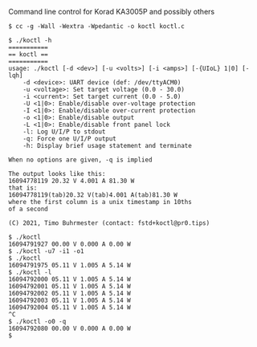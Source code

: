 Command line control for Korad KA3005P and possibly others

    $ cc -g -Wall -Wextra -Wpedantic -o koctl koctl.c

    $ ./koctl -h
    ===========
    == koctl ==
    ===========
    usage: ./koctl [-d <dev>] [-u <volts>] [-i <amps>] [-{UIoL} 1|0] [-lqh]
    	-d <device>: UART device (def: /dev/ttyACM0)
    	-u <voltage>: Set target voltage (0.0 - 30.0)
    	-i <current>: Set target current (0.0 - 5.0)
    	-U <1|0>: Enable/disable over-voltage protection
    	-I <1|0>: Enable/disable over-current protection
    	-o <1|0>: Enable/disable output
    	-L <1|0>: Enable/disable front panel lock
    	-l: Log U/I/P to stdout
    	-q: Force one U/I/P output
    	-h: Display brief usage statement and terminate
    
    When no options are given, -q is implied
    
    The output looks like this:
    16094778119	20.32 V	4.001 A	81.30 W
    that is:
    16094778119(tab)20.32 V(tab)4.001 A(tab)81.30 W
    where the first column is a unix timestamp in 10ths
    of a second
    
    (C) 2021, Timo Buhrmester (contact: fstd+koctl@pr0.tips)
    
    $ ./koctl
    16094791927	00.00 V	0.000 A	0.00 W
    $ ./koctl -u7 -i1 -o1
    $ ./koctl
    16094791975	05.11 V	1.005 A	5.14 W
    $ ./koctl -l
    16094792000	05.11 V	1.005 A	5.14 W
    16094792001	05.11 V	1.005 A	5.14 W
    16094792002	05.11 V	1.005 A	5.14 W
    16094792003	05.11 V	1.005 A	5.14 W
    16094792004	05.11 V	1.005 A	5.14 W
    ^C
    $ ./koctl -o0 -q
    16094792080	00.00 V	0.000 A	0.00 W
    $ 
